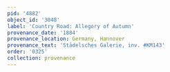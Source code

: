 ```yaml
---
pid: '4882'
object_id: '3048'
label: 'Country Road: Allegory of Autumn'
provenance_date: '1884'
provenance_location: Germany, Hannover
provenance_text: 'Städelsches Galerie, inv. #KM143'
order: '0325'
collection: provenance
---
```

